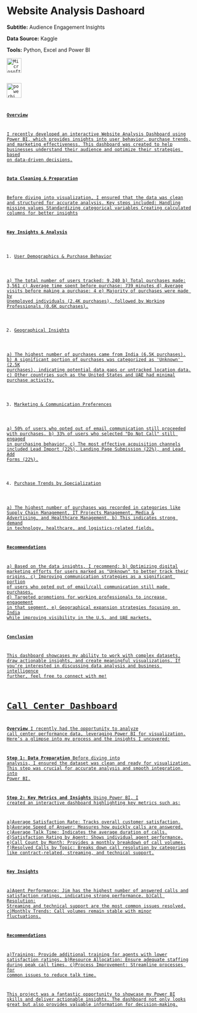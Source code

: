 # Website Analysis Dashoard

**Subtitle:** Audience Engagement Insights

**Data Source:** Kaggle

**Tools:** Python, Excel and Power BI 
<code></a> <a href="https://www.microsoft.com/en-in/microsoft-365/excel" target="_blank" rel="noreferrer"> <img src="https://upload.wikimedia.org/wikipedia/commons/3/34/Microsoft_Office_Excel_%282019%E2%80%93present%29.svg" alt="Microsoft_Excel" width="40" height="40"/>  </a> <a href="https://powerbi.microsoft.com/en-in/" target="_blank" rel="noreferrer"> <img src="https://upload.wikimedia.org/wikipedia/commons/c/cf/New_Power_BI_Logo.svg" alt="powerbi" width="40" height="40"/>

**Overview**

I recently developed an interactive Website Analysis Dashboard using Power BI, which provides insights into user behavior, purchase trends, and marketing effectiveness. This dashboard was created to help businesses understand their audience and optimize their strategies based on data-driven decisions.


**Data Cleaning & Preparation**

Before diving into visualization, I ensured that the data was clean and structured for accurate analysis. Key steps included:
Handling missing values
Standardizing categorical variables
Creating calculated columns for better insights


**Key Insights & Analysis**

1. User Demographics & Purchase Behavior

a) The total number of users tracked: 9,240
b) Total purchases made: 3,561
c) Average time spent before purchase: 739 minutes
d) Average visits before making a purchase: 4
e) Majority of purchases were made by Unemployed individuals (2.4K purchases), followed by Working Professionals (0.6K purchases).


2. Geographical Insights

a) The highest number of purchases came from India (6.5K purchases).
b) A significant portion of purchases was categorized as 'Unknown' (2.5K purchases), indicating potential data gaps or untracked location data.
c) Other countries such as the United States and UAE had minimal purchase activity.


3. Marketing & Communication Preferences

a) 50% of users who opted out of email communication still proceeded with purchases.
b) 33% of users who selected "Do Not Call" still engaged in purchasing behavior.
c) The most effective acquisition channels included Lead Import (22%), Landing Page Submission (22%), and Lead Add Forms (22%).


4. Purchase Trends by Specialization

a) The highest number of purchases was recorded in categories like Supply Chain Management, IT Projects Management, Media & Advertising, and Healthcare Management.
b) This indicates strong demand in technology, healthcare, and logistics-related fields.


**Recommendations**

a) Based on the data insights, I recommend:
b) Optimizing digital marketing efforts for users marked as "Unknown" to better track their origins.
c) Improving communication strategies as a significant portion of users who opted out of email/call communication still made purchases.
d) Targeted promotions for working professionals to increase engagement in that segment.
e) Geographical expansion strategies focusing on India while improving visibility in the U.S. and UAE markets.



**Conclusion**

This dashboard showcases my ability to work with complex datasets, draw actionable insights, and create meaningful visualizations. If you’re interested in discussing data analysis and business intelligence further, feel free to connect with me!

# Call Center Dashboard 

**Overview**
I recently had the opportunity to analyze call center performance data, leveraging Power BI for visualization. Here’s a glimpse into my process and the insights I uncovered:

**Step 1: Data Preparation**
Before diving into analysis, I ensured the dataset was clean and ready for visualization. This step was crucial for accurate analysis and smooth integration into Power BI.


**Step 2: Key Metrics and Insights**
Using Power BI, I created an interactive dashboard highlighting key metrics such as:

a)Average Satisfaction Rate: Tracks overall customer satisfaction.
b)Average Speed of Answer: Measures how quickly calls are answered.
c)Average Talk Time: Indicates the average duration of calls.
d)Satisfaction Rating by Agent: Shows individual agent performance.
e)Call Count by Month: Provides a monthly breakdown of call volumes.
f)Resolved Calls by Topic: Breaks down call resolution by categories like contract-related, streaming, and technical support.


**Key Insights**

a)Agent Performance: Jim has the highest number of answered calls and satisfaction ratings, indicating strong performance.
b)Call Resolution: Streaming and technical support are the most common issues resolved.
c)Monthly Trends: Call volumes remain stable with minor fluctuations.

**Recommendations**

a)Training: Provide additional training for agents with lower satisfaction ratings.
b)Resource Allocation: Ensure adequate staffing during peak call times.
c)Process Improvement: Streamline processes for common issues to reduce talk time.

This project was a fantastic opportunity to showcase my Power BI skills and deliver actionable insights. The dashboard not only looks great but also provides valuable information for decision-making.

